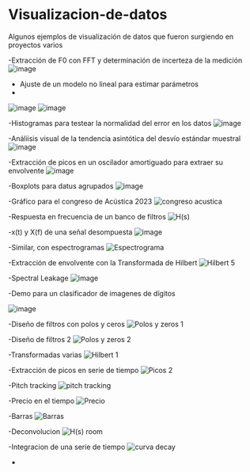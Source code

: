 # Visualizacion-de-datos
Algunos ejemplos de visualización de datos que fueron surgiendo en proyectos varios



-Extracción de F0 con FFT y determinación de incerteza de la medición
![image](https://github.com/user-attachments/assets/462a4aed-95fd-4f34-9739-a2b5fbcc6d46)

- Ajuste de un modelo no lineal para estimar parámetros
- 
![image](https://github.com/user-attachments/assets/7a68b624-29e4-4b72-a66c-7dbc025df0ac)
![image](https://github.com/user-attachments/assets/d1c53564-8fc0-416a-acb0-4d6bd53bb583)

-Histogramas para testear la normalidad del error en los datos
![image](https://github.com/user-attachments/assets/bcbf0f7c-b055-485b-a809-b9b376d51e17)


-Análiisis visual de la tendencia asintótica del desvío estándar muestral 
![image](https://github.com/user-attachments/assets/94655889-b7b9-41ff-8f07-d6c0463856f4)

-Extracción de picos en un oscilador amortiguado para extraer su envolvente
![image](https://github.com/user-attachments/assets/ff7a8da6-3036-4fb6-b7b9-c71fa1b40130)

-Boxplots para datus agrupados
![image](https://github.com/user-attachments/assets/25af6da9-3946-4c6f-a617-447744a53949)

-Gráfico para el congreso de Acústica 2023
![congreso acustica](https://github.com/user-attachments/assets/0b0481be-69f7-4073-b133-448075943b64)

-Respuesta en frecuencia de un banco de filtros
![H(s)](https://github.com/user-attachments/assets/1a1193ad-eba3-43bc-a963-3fdb0ebf5775)

-x(t) y X(f) de una señal desompuesta
![image](https://github.com/user-attachments/assets/88a51306-891a-446e-9f69-ed5ff1b1a343)

-Similar, con espectrogramas
![Espectrograma](https://github.com/user-attachments/assets/c1fef3d5-9ec3-4b07-9b38-5d8472436b56)

-Extracción de envolvente con la Transformada de Hilbert
![Hilbert 5](https://github.com/user-attachments/assets/69a9bc2e-c6dc-47a5-a454-717e983e0c45)

-Spectral Leakage
![image](https://github.com/user-attachments/assets/cfb6f905-4dc6-4684-9ae6-f3b988c09676)

-Demo para un clasificador de imagenes de dígitos 

![image](https://github.com/user-attachments/assets/b3c3854d-3a87-450f-a446-dfc20e83c782)

-Diseño de filtros con polos y ceros
![Polos y zeros 1](https://github.com/user-attachments/assets/32209d5d-a7ed-436d-b718-f04499f79a90)

-Diseño de filtros 2
![Polos y zeros 2](https://github.com/user-attachments/assets/0a0be229-44e1-48c5-816e-73f4bbf6e8c6)

-Transformadas varias
![Hilbert 1](https://github.com/user-attachments/assets/f80e5e03-719f-4c71-af89-1eccbc0ad536)

-Extracción de picos en serie de tiempo
![Picos 2](https://github.com/user-attachments/assets/fb83cdc6-97b1-41f8-b25e-14933d7ab1e3)

-Pitch tracking
![pitch tracking](https://github.com/user-attachments/assets/64e323a8-04c7-4d8e-b1c2-f9601139c6fa)

-Precio en el tiempo 
![Precio](https://github.com/user-attachments/assets/9698c6a5-f6dc-46ac-a2a0-0dbadf006530)

-Barras
![Barras](https://github.com/user-attachments/assets/f73f0f52-340e-49ba-b79a-4ffa54b2db61)

-Deconvolucion
![H(s) room](https://github.com/user-attachments/assets/a2c166b1-6b80-4c86-bdd0-a6600142a623)

-Integracion de una serie de tiempo
![curva decay](https://github.com/user-attachments/assets/04224d94-763d-47ed-9af9-ce64cf6ebbeb)

-



